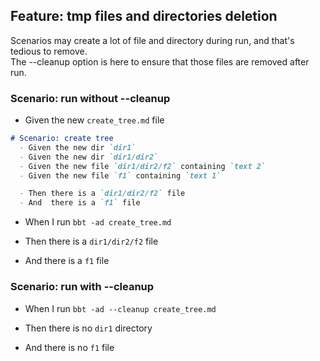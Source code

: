 ## Feature: tmp files and directories deletion

Scenarios may create a lot of file and directory during run, and that's tedious to remove.  
The --cleanup option is here to ensure that those files are removed after run.

### Scenario: run without --cleanup

- Given the new `create_tree.md` file
```md
# Scenario: create tree
  - Given the new dir `dir1`
  - Given the new dir `dir1/dir2`
  - Given the new file `dir1/dir2/f2` containing `text 2`
  - Given the new file `f1` containing `text 1`

  - Then there is a `dir1/dir2/f2` file
  - And  there is a `f1` file
```

- When I run `bbt -ad create_tree.md`

- Then there is a `dir1/dir2/f2` file
- And  there is a `f1` file

### Scenario: run with --cleanup

- When I run `bbt -ad --cleanup create_tree.md`

- Then there is no `dir1` directory
- And  there is no `f1` file
